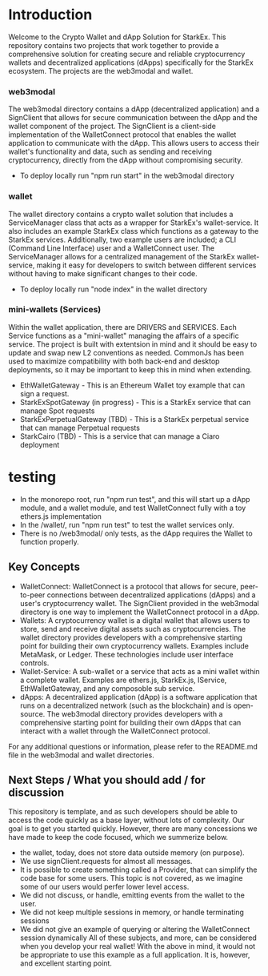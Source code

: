 # Introduction
Welcome to the Crypto Wallet and dApp Solution for StarkEx. This repository contains two projects that work together to provide a comprehensive solution for creating secure and reliable cryptocurrency wallets and decentralized applications (dApps) specifically for the StarkEx ecosystem. The projects are the web3modal and wallet.

### web3modal
The web3modal directory contains a dApp (decentralized application) and a SignClient that allows for secure communication between the dApp and the wallet component of the project. The SignClient is a client-side implementation of the WalletConnect protocol that enables the wallet application to communicate with the dApp. This allows users to access their wallet's functionality and data, such as sending and receiving cryptocurrency, directly from the dApp without compromising security. 
- To deploy locally run "npm run start" in the web3modal directory


### wallet 
The wallet directory contains a crypto wallet solution that includes a ServiceManager class that acts as a wrapper for StarkEx's wallet-service. It also includes an example StarkEx class which functions as a gateway to the StarkEx services. Additionally, two example users are included; a CLI (Command Line Interface) user and a WalletConnect user. The ServiceManager allows for a centralized management of the StarkEx wallet-service, making it easy for developers to switch between different services without having to make significant changes to their code.
- To deploy locally run "node index" in the wallet directory

### mini-wallets (Services)
Within the wallet application, there are DRIVERS and SERVICES. Each Service functions as a "mini-wallet" managing the affairs of a specific service. The project is built with extentsion in mind and it should be easy to update and swap new L2 conventions as needed. CommonJs has been used to maximize compatibility with both back-end and desktop deployments, so it may be important to keep this in mind when extending.
- EthWalletGateway - This is an Ethereum Wallet toy example that can sign a request.
- StarkExSpotGateway (in progress) - This is a StarkEx service that can manage Spot requests
- StarkExPerpetualGateway (TBD) - This is a StarkEx perpetual service that can manage Perpetual requests
- StarkCairo (TBD) - This is a service that can manage a Ciaro deployment


# testing
- In the monorepo root, run "npm run test", and this will start up a dApp module, and a wallet module, and test WalletConnect fully with a toy ethers.js implementation
- In the /wallet/, run "npm run test" to test the wallet services only.
- There is no /web3modal/ only tests, as the dApp requires the Wallet to function properly.

## Key Concepts
- WalletConnect: WalletConnect is a protocol that allows for secure, peer-to-peer connections between decentralized applications (dApps) and a user's cryptocurrency wallet. The SignClient provided in the web3modal directory is one way to implement the WalletConnect protocol in a dApp.
- Wallets: A cryptocurrency wallet is a digital wallet that allows users to store, send and receive digital assets such as cryptocurrencies. The wallet directory provides developers with a comprehensive starting point for building their own cryptocurrency wallets. Examples include MetaMask, or Ledger. These technologies include user interface controls.
- Wallet-Service: A sub-wallet or a service that acts as a mini wallet within a complete wallet. Examples are ethers.js, StarkEx.js, IService, EthWalletGateway, and any composoble sub service.
- dApps: A decentralized application (dApp) is a software application that runs on a decentralized network (such as the blockchain) and is open-source. The web3modal directory provides developers with a comprehensive starting point for building their own dApps that can interact with a wallet through the WalletConnect protocol.

For any additional questions or information, please refer to the README.md file in the web3modal and wallet directories.

## Next Steps / What you should add / for discussion
This repository is template, and as such developers should be able to access the code quickly as a base layer, without lots of complexity. Our goal is to get you started quickly. However, there are many concessions we have made to keep the code focused, which we summerize below.
- the wallet, today, does not store data outside memory (on purpose). 
- We use signClient.requests for almost all messages. 
- It is possible to create something called a Provider, that can simplify the code base for some users. This topic is not covered, as we imagine some of our users would perfer lower level access.
- We did not discuss, or handle, emitting events from the wallet to the user.
- We did not keep multiple sessions in memory, or handle terminating sessions
- We did not give an example of querying or altering the WalletConnect session dynamically
All of these subjects, and more, can be considered when you develop your real wallet! With the above in mind, it would not be appropriate to use this example as a full application. It is, however, and excellent starting point. 
